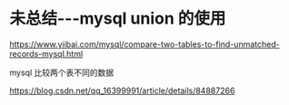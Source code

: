 # 未总结---mysql union 的使用

https://www.yiibai.com/mysql/compare-two-tables-to-find-unmatched-records-mysql.html

mysql 比较两个表不同的数据

https://blog.csdn.net/qq_16399991/article/details/84887266

